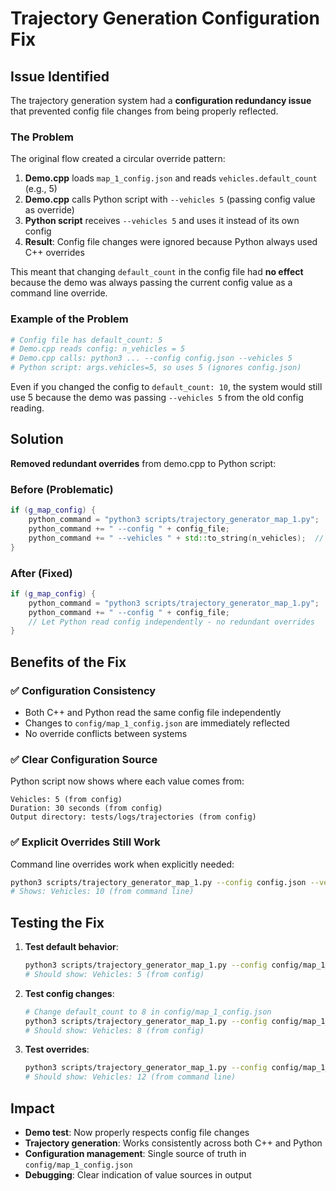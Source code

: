 # Trajectory Generation Configuration Fix

## Issue Identified

The trajectory generation system had a **configuration redundancy issue** that prevented config file changes from being properly reflected.

### The Problem

The original flow created a circular override pattern:

1. **Demo.cpp** loads `map_1_config.json` and reads `vehicles.default_count` (e.g., 5)
2. **Demo.cpp** calls Python script with `--vehicles 5` (passing config value as override)
3. **Python script** receives `--vehicles 5` and uses it instead of its own config
4. **Result**: Config file changes were ignored because Python always used C++ overrides

This meant that changing `default_count` in the config file had **no effect** because the demo was always passing the current config value as a command line override.

### Example of the Problem

```bash
# Config file has default_count: 5
# Demo.cpp reads config: n_vehicles = 5  
# Demo.cpp calls: python3 ... --config config.json --vehicles 5
# Python script: args.vehicles=5, so uses 5 (ignores config.json)
```

Even if you changed the config to `default_count: 10`, the system would still use 5 because the demo was passing `--vehicles 5` from the old config reading.

## Solution

**Removed redundant overrides** from demo.cpp to Python script:

### Before (Problematic)
```cpp
if (g_map_config) {
    python_command = "python3 scripts/trajectory_generator_map_1.py";
    python_command += " --config " + config_file;
    python_command += " --vehicles " + std::to_string(n_vehicles);  // ← Redundant override
}
```

### After (Fixed)
```cpp
if (g_map_config) {
    python_command = "python3 scripts/trajectory_generator_map_1.py";
    python_command += " --config " + config_file;
    // Let Python read config independently - no redundant overrides
}
```

## Benefits of the Fix

### ✅ **Configuration Consistency**
- Both C++ and Python read the same config file independently
- Changes to `config/map_1_config.json` are immediately reflected
- No override conflicts between systems

### ✅ **Clear Configuration Source**
Python script now shows where each value comes from:
```
Vehicles: 5 (from config)
Duration: 30 seconds (from config)  
Output directory: tests/logs/trajectories (from config)
```

### ✅ **Explicit Overrides Still Work**
Command line overrides work when explicitly needed:
```bash
python3 scripts/trajectory_generator_map_1.py --config config.json --vehicles 10
# Shows: Vehicles: 10 (from command line)
```

## Testing the Fix

1. **Test default behavior**:
   ```bash
   python3 scripts/trajectory_generator_map_1.py --config config/map_1_config.json
   # Should show: Vehicles: 5 (from config)
   ```

2. **Test config changes**:
   ```bash
   # Change default_count to 8 in config/map_1_config.json
   python3 scripts/trajectory_generator_map_1.py --config config/map_1_config.json  
   # Should show: Vehicles: 8 (from config)
   ```

3. **Test overrides**:
   ```bash
   python3 scripts/trajectory_generator_map_1.py --config config/map_1_config.json --vehicles 12
   # Should show: Vehicles: 12 (from command line)
   ```

## Impact

- **Demo test**: Now properly respects config file changes
- **Trajectory generation**: Works consistently across both C++ and Python
- **Configuration management**: Single source of truth in `config/map_1_config.json`
- **Debugging**: Clear indication of value sources in output 